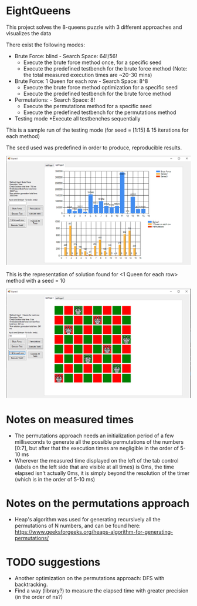 # EightQueens

This project solves the 8-queens puzzle with 3 different approaches and visualizes the data

There exist the following modes: 
  * Brute Force: blind - Search Space: 64!/56!
    * Execute the brute force method once, for a specific seed
    * Execute the predefined testbench for the brute force method (Note: the total measured execution times are ~20-30 mins)
  * Brute Force: 1 Queen for each row - Search Space: 8^8
    * Execute the brute force method optimization for a specific seed
    * Execute the predefined testbench for the brute force method
  * Permutations: - Search Space: 8!
    * Execute the permutations method for a specific seed
    * Execute the predefined testbench for the permutations method
  * Testing mode
    *Execute all testbenches sequentially

This is a sample run of the testing mode (for seed = [1:15] & 15 iterations for each method)

The seed used was predefined in order to produce, reproducible results.

![alt text](https://github.com/TsiamDev/EightQueens/blob/master/EightQueens/Resources/sampleTestsExecution.png?raw=true)

This is the representation of solution found for <1 Queen for each row> method with a seed = 10

![alt text](https://github.com/TsiamDev/EightQueens/blob/master/EightQueens/Resources/sampleSingleTest.png?raw=true)

# Notes on measured times

* The permutations approach needs an initialization period of a few milliseconds to generate all the possible permutations of the numbers [0:7], 
but after that the execution times are negligible in the order of 5-10 ms
* Wherever the measured time displayed on the left of the tab control (labels on the left side that are visible at all times) is 0ms, 
the time elapsed isn't actually 0ms, it is simply beyond the resolution of the timer (which is in the order of 5-10 ms)

# Notes on the permutations approach

* Heap's algorithm was used for generating recursively all the permutations of N numbers, and can be found here:
https://www.geeksforgeeks.org/heaps-algorithm-for-generating-permutations/

# TODO suggestions

* Another optimization on the permutations approach: DFS with backtracking. 
* Find a way (library?) to measure the elapsed time with greater precision (in the order of ns?)
